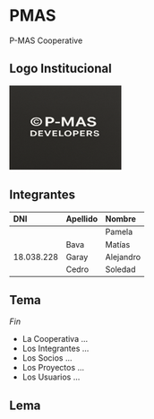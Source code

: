 # PMAS
P-MAS Cooperative

## Logo Institucional
<img src="img/logo.png" width="200" height="150">

## Integrantes
|DNI           |Apellido       |Nombre       |
|:-------------|:-------------|:-------------|
|              |              |Pamela        |
|              |Bava          |Matías        |
|18.038.228    |Garay         |Alejandro     |
|              |Cedro         |Soledad       |

## Tema
*Fin*  
- La Cooperativa ...
- Los Integrantes ...  
- Los Socios ...  
- Los Proyectos ...  
- Los Usuarios ...

## Lema

<!-- Fecha de creación: 25/07/25 -->  
